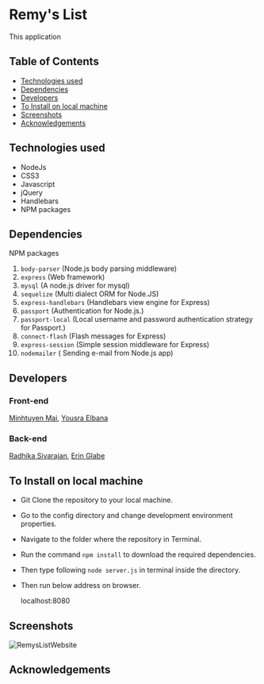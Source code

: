 # Remy's List

This application 

## Table of Contents

- [Technologies used](#technologies-used)
- [Dependencies](#dependencies)
- [Developers](#developers)
- [To Install on local machine](#to-install-on-local-machine)
- [Screenshots](#screenshots)
- [Acknowledgements](#acknowledgements)

## Technologies used
* NodeJs
* CSS3
* Javascript
* jQuery
* Handlebars
* NPM packages

## Dependencies
NPM packages

1. `body-parser` (Node.js body parsing middleware)
1. `express` (Web framework)
1. `mysql` (A node.js driver for mysql)
1. `sequelize` (Multi dialect ORM for Node.JS)
1. `express-handlebars` (Handlebars view engine for Express)
1. `passport` (Authentication for Node.js.)
1. `passport-local` (Local username and password authentication strategy for Passport.)
1. `connect-flash` (Flash messages for Express)
1. `express-session` (Simple session middleware for Express)
1. `nodemailer` ( Sending e-mail from  Node.js app)


## Developers

### Front-end
[Minhtuyen Mai](https://github.com/mightyminh), 
[Yousra Elbana](https://github.com/Yousrat)

### Back-end
[Radhika Sivarajan](https://github.com/radhika-sivarajan), 
[Erin Glabe](https://github.com/eglabe)

## To Install on local machine

* Git Clone the repository to your local machine.
* Go to the config directory and change development environment properties.
* Navigate to the folder where the repository in Terminal.
* Run the command `npm install` to download the required dependencies.
* Then type following `node server.js` in terminal inside the directory.
* Then run below address on browser.
	
	localhost:8080

## Screenshots

![RemysListWebsite](/screenshots/RemysList.gif)

## Acknowledgements
